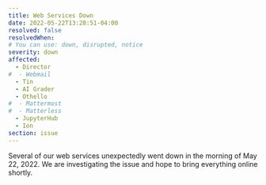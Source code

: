 ```yaml
---
title: Web Services Down
date: 2022-05-22T13:28:51-04:00
resolved: false
resolvedWhen:
# You can use: down, disrupted, notice
severity: down
affected:
  - Director
#  - Webmail
  - Tin
  - AI Grader
  - Othello
#  - Mattermost
#  - Matterless
  - JupyterHub
  - Ion
section: issue
---
```

Several of our web services unexpectedly went down in the morning of May 22, 2022. We are investigating the issue and hope to bring everything online shortly.
